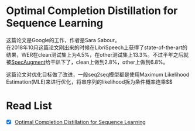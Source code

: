 # Optimal Completion Distillation for Sequence Learning

这篇论文是Google的工作，作者是Sara Sabour。  
在2018年10月这篇论文刚出来的时候在LibriSpeech上获得了state-of-the-art的结果，WER在clean测试集上为4.5%，在other测试集上13.3%。不过半年之后就被[SpecAugment](https://arxiv.org/abs/1904.08779)给干趴下了，clean上做到2.8%，other上做到6.8%。

这篇论文对优化目标做了改进，一般seq2seq模型都是使用Maximum Likelihood Estimation(MLE)来进行优化，将串序列的likelihood拆为条件概率连乘$\$

# Read List

- [X] [Optimal Completion Distillation for Sequence Learning](https://arxiv.org/abs/1810.01398)
